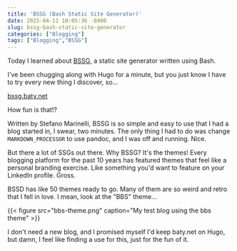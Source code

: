 ```yaml
---
title: 'BSSG (Bash Static Site Generator)'
date: 2025-04-11 10:05:36 -0400
slug: bssg-bash-static-site-generator
categories: ["Blogging"]
tags: ["Blogging","BSSG"]
---
```


Today I learned about [BSSG](https://brew.bsd.cafe/stefano/BSSG), a static site generator written using Bash.

I've been chugging along with Hugo for a minute, but you just know I have to try every new thing I discover, so...

[bssg.baty.net](https://bssg.baty.net)

How fun is that!?

Written by Stefano Marinelli, BSSG is so simple and easy to use that I had a blog started in, I swear, two minutes. The only thing I had to do was change `MARKDOWN_PROCESSOR` to use pandoc, and I was off and running. Nice.

But there a lot of SSGs out there. Why BSSG? It's the themes! Every blogging platform for the past 10 years has featured themes that feel like a personal branding exercise. Like something you'd want to feature on your LinkedIn profile. Gross.

BSSD has like 50 themes ready to go. Many of them are so weird and retro that I fell in love. I mean, look at the "BBS" theme...

{{< figure src="bbs-theme.png" caption="My test blog using the bbs theme" >}}

I don't need a new blog, and I promised myself I'd keep baty.net on Hugo, but damn, I feel like finding a use for this, just for the fun of it.